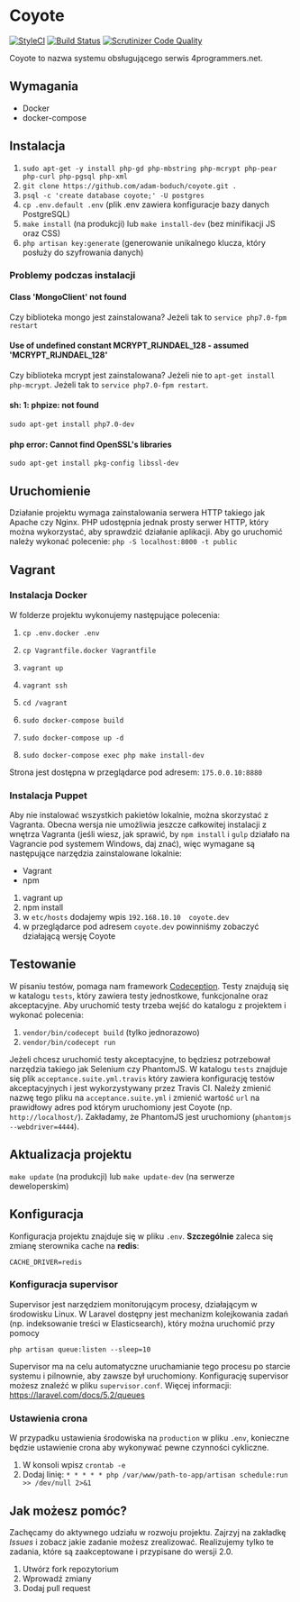 # Coyote

[![StyleCI](https://styleci.io/repos/30256872/shield)](https://styleci.io/repos/30256872)
[![Build Status](https://travis-ci.org/adam-boduch/coyote.svg?branch=master)](https://travis-ci.org/adam-boduch/coyote)
[![Scrutinizer Code Quality](https://scrutinizer-ci.com/g/adam-boduch/coyote/badges/quality-score.png?b=master)](https://scrutinizer-ci.com/g/adam-boduch/coyote/?branch=master)

Coyote to nazwa systemu obsługującego serwis 4programmers.net.

## Wymagania

* Docker
* docker-compose

## Instalacja

1. `sudo apt-get -y install php-gd php-mbstring php-mcrypt php-pear php-curl php-pgsql php-xml`
2. `git clone https://github.com/adam-boduch/coyote.git .`
3. `psql -c 'create database coyote;' -U postgres`
4. `cp .env.default .env` (plik .env zawiera konfiguracje bazy danych PostgreSQL)
5. `make install` (na produkcji) lub `make install-dev` (bez minifikacji JS oraz CSS)
6. `php artisan key:generate` (generowanie unikalnego klucza, który posłuży do szyfrowania danych)

### Problemy podczas instalacji
#### Class 'MongoClient' not found

Czy biblioteka mongo jest zainstalowana? Jeżeli tak to `service php7.0-fpm restart`

#### Use of undefined constant MCRYPT_RIJNDAEL_128 - assumed 'MCRYPT_RIJNDAEL_128'

Czy biblioteka mcrypt jest zainstalowana? Jeżeli nie to `apt-get install php-mcrypt`. Jeżeli tak to `service php7.0-fpm restart`.

#### sh: 1: phpize: not found

`sudo apt-get install php7.0-dev`

#### php error: Cannot find OpenSSL's libraries

`sudo apt-get install pkg-config libssl-dev`

## Uruchomienie

Działanie projektu wymaga zainstalowania serwera HTTP takiego jak Apache czy Nginx. PHP udostępnia jednak prosty serwer HTTP, który można wykorzystać, aby sprawdzić działanie aplikacji. Aby go uruchomić należy wykonać polecenie: `php -S localhost:8000 -t public`

## Vagrant

### Instalacja Docker

W folderze projektu wykonujemy następujące polecenia:
1. `cp .env.docker .env`
2. `cp Vagrantfile.docker Vagrantfile`

3. `vagrant up`
4. `vagrant ssh`
5. `cd /vagrant`

6. `sudo docker-compose build`
7. `sudo docker-compose up -d`
8. `sudo docker-compose exec php make install-dev`

Strona jest dostępna w przeglądarce pod adresem: `175.0.0.10:8880`

### Instalacja Puppet

Aby nie instalować wszystkich pakietów lokalnie, można skorzystać z Vagranta. Obecna wersja nie umożliwia jeszcze całkowitej instalacji z wnętrza Vagranta (jeśli wiesz, jak sprawić, by `npm install` i `gulp` działało na Vagrancie pod systemem Windows, daj znać), więc wymagane są następujące narzędzia zainstalowane lokalnie:
* Vagrant
* npm

1. vagrant up
2. npm install
3. w `etc/hosts` dodajemy wpis `192.168.10.10  coyote.dev`
4. w przeglądarce pod adresem `coyote.dev` powinniśmy zobaczyć działającą wersję Coyote

## Testowanie

W pisaniu testów, pomaga nam framework [Codeception](http://codeception.com/). Testy znajdują się w katalogu `tests`, który zawiera testy jednostkowe, funkcjonalne oraz akceptacyjne. Aby uruchomić testy trzeba wejść do katalogu z projektem i wykonać polecenia:

1. `vendor/bin/codecept build` (tylko jednorazowo)
2. `vendor/bin/codecept run`

Jeżeli chcesz uruchomić testy akceptacyjne, to będziesz potrzebował narzędzia takiego jak Selenium czy PhantomJS. W katalogu `tests` znajduje się plik `acceptance.suite.yml.travis` który zawiera konfigurację testów akceptacyjnych i jest wykorzystywany przez Travis CI. Należy zmienić nazwę tego pliku na `acceptance.suite.yml` i zmienić wartość `url` na prawidłowy adres pod którym uruchomiony jest Coyote (np. `http://localhost/`). Zakładamy, że PhantomJS jest uruchomiony (`phantomjs --webdriver=4444`).

## Aktualizacja projektu

`make update` (na produkcji) lub `make update-dev` (na serwerze deweloperskim)

## Konfiguracja

Konfiguracja projektu znajduje się w pliku `.env`. **Szczególnie** zaleca się zmianę sterownika cache na **redis**:

`CACHE_DRIVER=redis`

### Konfiguracja supervisor

Supervisor jest narzędziem monitorującym procesy, działającym w środowisku Linux. W Laravel dostępny jest
mechanizm kolejkowania zadań (np. indeksowanie treści w Elasticsearch), który można uruchomić przy pomocy

`php artisan queue:listen --sleep=10`

Supervisor ma na celu automatyczne uruchamianie tego procesu po starcie systemu i pilnownie, aby zawsze był uruchomiony.
Konfigurację supervisor możesz znaleźć w pliku `supervisor.conf`. Więcej informacji: https://laravel.com/docs/5.2/queues

### Ustawienia crona

W przypadku ustawienia środowiska na `production` w pliku `.env`, konieczne będzie ustawienie crona aby wykonywać
pewne czynności cykliczne.

1. W konsoli wpisz `crontab -e`
2. Dodaj linię: `* * * * * php /var/www/path-to-app/artisan schedule:run >> /dev/null 2>&1`


## Jak możesz pomóc?

Zachęcamy do aktywnego udziału w rozwoju projektu. Zajrzyj na zakładkę *Issues* i zobacz jakie zadanie możesz zrealizować. Realizujemy tylko te zadania, które są zaakceptowane i przypisane do wersji 2.0.

1. Utwórz fork repozytorium
2. Wprowadź zmiany
3. Dodaj pull request
